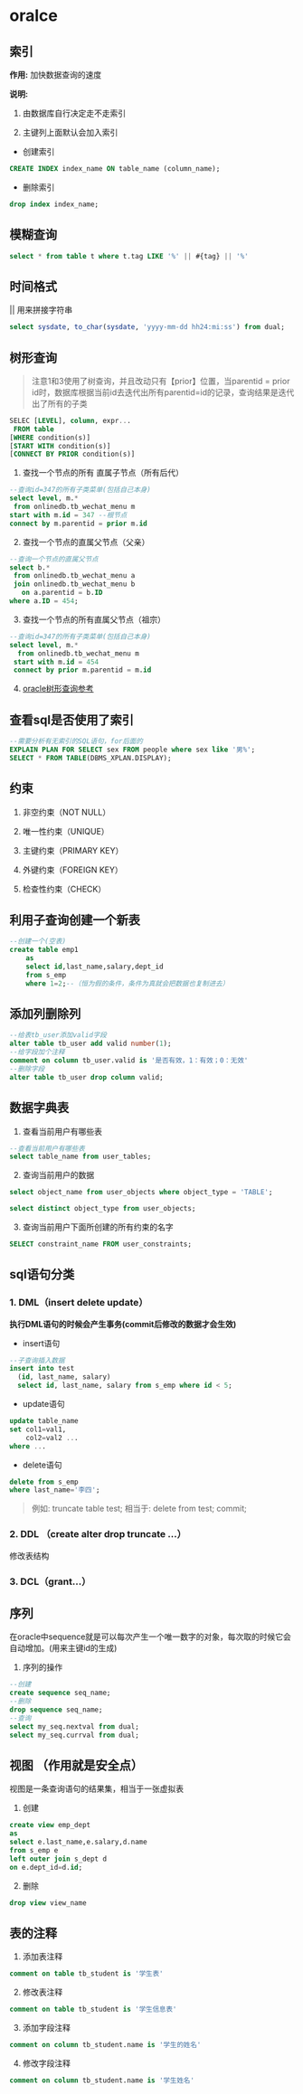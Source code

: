 # oralce
 
## 索引

**作用:** 加快数据查询的速度

**说明:** 

1.  由数据库自行决定走不走索引

2. 主键列上面默认会加入索引

- 创建索引

```sql 
CREATE INDEX index_name ON table_name (column_name);
```

- 删除索引

```sql
drop index index_name;
```
 
 ## 模糊查询
 
 ```sql
 select * from table t where t.tag LIKE '%' || #{tag} || '%'
 ```
 
 ## 时间格式
 
 || 用来拼接字符串

 ```sql
 select sysdate, to_char(sysdate, 'yyyy-mm-dd hh24:mi:ss') from dual;
 ```
 
 ## 树形查询
 
>注意1和3使用了树查询，并且改动只有【prior】位置，当parentid = prior id时，数据库根据当前id去迭代出所有parentid=id的记录，查询结果是迭代出了所有的子类
 
 ```sql
 SELEC [LEVEL], column, expr...
  FROM table
[WHERE condition(s)]
[START WITH condition(s)]
[CONNECT BY PRIOR condition(s)]
 ```
 
 1. 查找一个节点的所有 直属子节点（所有后代）
 
 ```sql
--查询id=347的所有子类菜单(包括自己本身)
select level, m.*
  from onlinedb.tb_wechat_menu m 
 start with m.id = 347 --根节点
 connect by m.parentid = prior m.id
 ```
 
 2. 查找一个节点的直属父节点（父亲）
 
 ```sql
 --查询一个节点的直属父节点
select b.*
  from onlinedb.tb_wechat_menu a
  join onlinedb.tb_wechat_menu b
    on a.parentid = b.ID
 where a.ID = 454;
 ```
 
 3. 查找一个节点的所有直属父节点（祖宗）
 
```sql
--查询id=347的所有子类菜单(包括自己本身)
select level, m.*
  from onlinedb.tb_wechat_menu m 
 start with m.id = 454 
 connect by prior m.parentid = m.id
 ```
 
 4. [oracle树形查询参考](https://www.cnblogs.com/ao-xiang/p/5790342.html)
 
## 查看sql是否使用了索引

```sql
--需要分析有无索引的SQL语句，for后面的
EXPLAIN PLAN FOR SELECT sex FROM people where sex like '男%'; 
SELECT * FROM TABLE(DBMS_XPLAN.DISPLAY);
```

## 约束

 1. 非空约束（NOT NULL）

 2. 唯一性约束（UNIQUE）

 3. 主键约束（PRIMARY KEY）

 4. 外键约束（FOREIGN KEY）

 5. 检查性约束（CHECK）
 
## 利用子查询创建一个新表

```sql
--创建一个(空表)
create table emp1
	as
	select id,last_name,salary,dept_id
	from s_emp 
	where 1=2;--（恒为假的条件，条件为真就会把数据也复制进去）
```

## 添加列删除列

```sql
--给表tb_user添加valid字段
alter table tb_user add valid number(1);
--给字段加个注释
comment on column tb_user.valid is '是否有效，1：有效；0：无效' 
--删除字段
alter table tb_user drop column valid;
```

## 数据字典表

1. 查看当前用户有哪些表

```sql
--查看当前用户有哪些表	  
select table_name from user_tables;
```

2. 查询当前用户的数据

```sql
select object_name from user_objects where object_type = 'TABLE';

select distinct object_type from user_objects;
```

3. 查询当前用户下面所创建的所有约束的名字

```sql
SELECT constraint_name FROM user_constraints;
```

## sql语句分类

### 1. DML（insert delete update）

**执行DML语句的时候会产生事务(commit后修改的数据才会生效)**

- insert语句

```sql
--子查询插入数据
insert into test
  (id, last_name, salary)
  select id, last_name, salary from s_emp where id < 5;
```

- update语句

```sql
update table_name
set col1=val1,
	col2=val2 ...
where ...
```

- delete语句

```sql
delete from s_emp
where last_name='李四';
```

>例如:
	truncate table test;
相当于:
	delete from test;
	commit;

### 2. DDL （create alter drop truncate ...）

修改表结构

### 3. DCL（grant...）

## 序列

在oracle中sequence就是可以每次产生一个唯一数字的对象，每次取的时候它会自动增加。(用来主键id的生成)

1. 序列的操作

```sql
--创建
create sequence seq_name;
--删除
drop sequence seq_name;
--查询
select my_seq.nextval from dual;
select my_seq.currval from dual;
```

## 视图 （作用就是安全点）

视图是一条查询语句的结果集，相当于一张虚拟表

1. 创建

```sql
create view emp_dept
as 
select e.last_name,e.salary,d.name
from s_emp e
left outer join s_dept d
on e.dept_id=d.id;
```

2. 删除

```sql
drop view view_name
```

## 表的注释

1. 添加表注释
```sql
comment on table tb_student is '学生表'
```
2. 修改表注释
```sql
comment on table tb_student is '学生信息表'
```
3. 添加字段注释
```sql
comment on column tb_student.name is '学生的姓名'
```
4. 修改字段注释
```sql
comment on column tb_student.name is '学生姓名'
```
